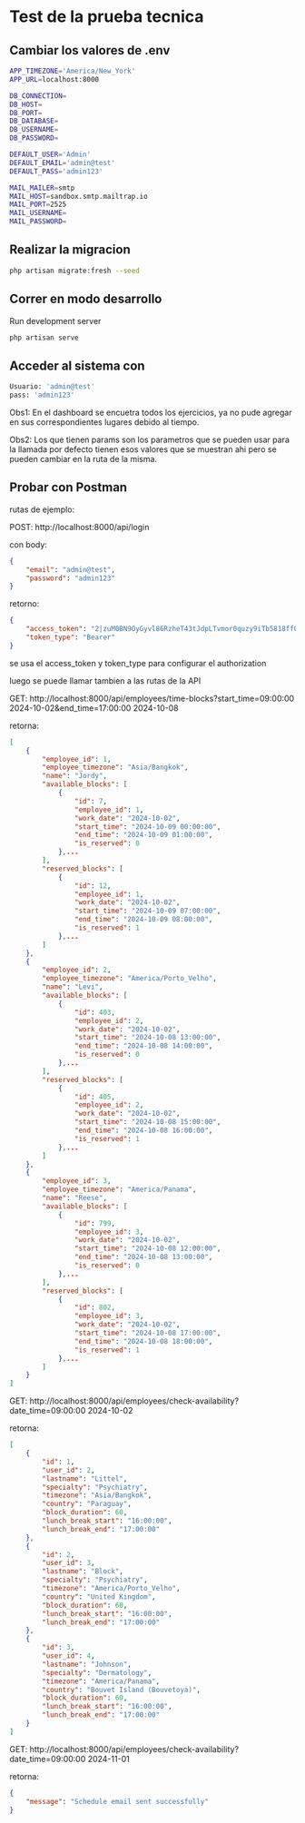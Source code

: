 # Test de la prueba tecnica

## Cambiar los valores de .env

```bash
APP_TIMEZONE='America/New_York'
APP_URL=localhost:8000

DB_CONNECTION=
DB_HOST=
DB_PORT=
DB_DATABASE=
DB_USERNAME=
DB_PASSWORD=

DEFAULT_USER='Admin'
DEFAULT_EMAIL='admin@test'
DEFAULT_PASS='admin123'

MAIL_MAILER=smtp
MAIL_HOST=sandbox.smtp.mailtrap.io
MAIL_PORT=2525
MAIL_USERNAME=
MAIL_PASSWORD=
```

## Realizar la migracion

```bash
php artisan migrate:fresh --seed
```

## Correr en modo desarrollo

Run development server

```bash
php artisan serve
```

## Acceder al sistema con

```bash
Usuario: 'admin@test'
pass: 'admin123'
```

Obs1: En el dashboard se encuetra todos los ejercicios, ya no pude agregar en sus correspondientes lugares debido al tiempo.

Obs2: Los que tienen params son los parametros que se pueden usar para la llamada por defecto tienen esos valores que se muestran ahi pero se pueden cambiar en la ruta de la misma.


## Probar con Postman

rutas de ejemplo:

POST: http://localhost:8000/api/login

con body:

```json
{
    "email": "admin@test",
    "password": "admin123"
}
```

retorno:

```json
{
    "access_token": "2|zuM0BN9OyGyvl86RzheT43tJdpLTvmor0quzy9iTb5818ff0",
    "token_type": "Bearer"
}
```

se usa el access_token y token_type  para configurar el authorization

luego se puede llamar tambien a las rutas de la API

GET: http://localhost:8000/api/employees/time-blocks?start_time=09:00:00 2024-10-02&end_time=17:00:00 2024-10-08

retorna:

```json
[
    {
        "employee_id": 1,
        "employee_timezone": "Asia/Bangkok",
        "name": "Jordy",
        "available_blocks": [
            {
                "id": 7,
                "employee_id": 1,
                "work_date": "2024-10-02",
                "start_time": "2024-10-09 00:00:00",
                "end_time": "2024-10-09 01:00:00",
                "is_reserved": 0
            },...
        ],
        "reserved_blocks": [
            {
                "id": 12,
                "employee_id": 1,
                "work_date": "2024-10-02",
                "start_time": "2024-10-09 07:00:00",
                "end_time": "2024-10-09 08:00:00",
                "is_reserved": 1
            },...
        ]
    },
    {
        "employee_id": 2,
        "employee_timezone": "America/Porto_Velho",
        "name": "Levi",
        "available_blocks": [
            {
                "id": 403,
                "employee_id": 2,
                "work_date": "2024-10-02",
                "start_time": "2024-10-08 13:00:00",
                "end_time": "2024-10-08 14:00:00",
                "is_reserved": 0
            },...
        ],
        "reserved_blocks": [
            {
                "id": 405,
                "employee_id": 2,
                "work_date": "2024-10-02",
                "start_time": "2024-10-08 15:00:00",
                "end_time": "2024-10-08 16:00:00",
                "is_reserved": 1
            },... 
        ]
    },
    {
        "employee_id": 3,
        "employee_timezone": "America/Panama",
        "name": "Reese",
        "available_blocks": [
            {
                "id": 799,
                "employee_id": 3,
                "work_date": "2024-10-02",
                "start_time": "2024-10-08 12:00:00",
                "end_time": "2024-10-08 13:00:00",
                "is_reserved": 0
            },...
        ],
        "reserved_blocks": [
            {
                "id": 802,
                "employee_id": 3,
                "work_date": "2024-10-02",
                "start_time": "2024-10-08 17:00:00",
                "end_time": "2024-10-08 18:00:00",
                "is_reserved": 1
            },...
        ]
    }
]
```

GET: http://localhost:8000/api/employees/check-availability?date_time=09:00:00 2024-10-02

retorna:

```json
[
    {
        "id": 1,
        "user_id": 2,
        "lastname": "Littel",
        "specialty": "Psychiatry",
        "timezone": "Asia/Bangkok",
        "country": "Paraguay",
        "block_duration": 60,
        "lunch_break_start": "16:00:00",
        "lunch_break_end": "17:00:00"
    },
    {
        "id": 2,
        "user_id": 3,
        "lastname": "Block",
        "specialty": "Psychiatry",
        "timezone": "America/Porto_Velho",
        "country": "United Kingdom",
        "block_duration": 60,
        "lunch_break_start": "16:00:00",
        "lunch_break_end": "17:00:00"
    },
    {
        "id": 3,
        "user_id": 4,
        "lastname": "Johnson",
        "specialty": "Dermatology",
        "timezone": "America/Panama",
        "country": "Bouvet Island (Bouvetoya)",
        "block_duration": 60,
        "lunch_break_start": "16:00:00",
        "lunch_break_end": "17:00:00"
    }
]
```

GET: http://localhost:8000/api/employees/check-availability?date_time=09:00:00 2024-11-01


retorna:

```json
{
    "message": "Schedule email sent successfully"
}
```
